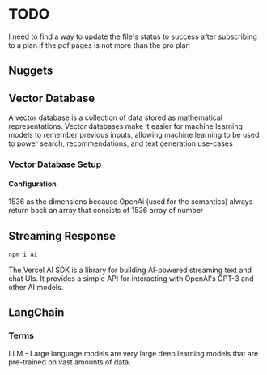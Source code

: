 # TODO

I need to find a way to update the file's status to success after subscribing to a plan if the pdf pages is not more than the pro plan

## Nuggets

## Vector Database

A vector database is a collection of data stored as mathematical representations. Vector databases make it easier for machine learning models to remember previous inputs, allowing machine learning to be used to power search, recommendations, and text generation use-cases

### Vector Database Setup

#### Configuration

1536 as the dimensions because OpenAi (used for the semantics) always return back an array that consists of 1536 array of number

## Streaming Response

```bash
npm i ai
```

The Vercel AI SDK is a library for building AI-powered streaming text and chat UIs. It provides a simple API for interacting with OpenAI's GPT-3 and other AI models.

## LangChain

### Terms

LLM - Large language models are very large deep learning models that are pre-trained on vast amounts of data.
